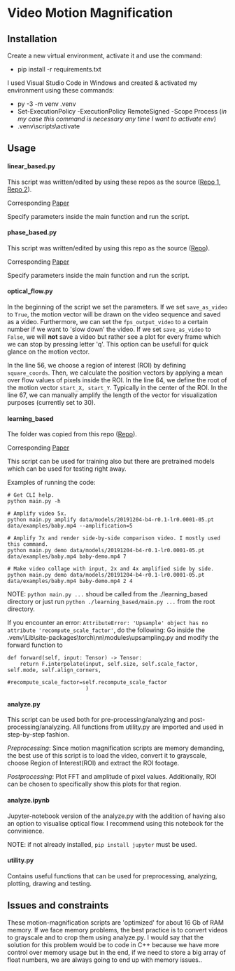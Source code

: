 # Video Motion Magnification

## Installation
Create a new virtual environment, activate it and use the command:
  - pip install -r requirements.txt

I used Visual Studio Code in Windows and created & activated my environment using these commands:
  - py -3 -m venv .venv
  - Set-ExecutionPolicy -ExecutionPolicy RemoteSigned -Scope Process   (*in my case this command is necessary any time I want to activate env*)
  - .venv\scripts\activate

## Usage

#### linear_based.py  
This script was written/edited by using these repos as the source ([Repo 1](https://github.com/brycedrennan/eulerian-magnification), [Repo 2](https://github.com/flyingzhao/PyEVM)).

Corresponding [Paper](https://people.csail.mit.edu/mrub/papers/vidmag.pdf)

Specify parameters inside the main function and run the script. 

#### phase_based.py 
This script was written/edited by using this repo as the source ([Repo](https://github.com/jvgemert/pbMoMa)). 

Corresponding [Paper](http://people.csail.mit.edu/nwadhwa/phase-video/phase-video.pdf)

Specify parameters inside the main function and run the script. 

#### optical_flow.py 
In the beginning of the script we set the parameters. If we set ```save_as_video``` to ```True```, the motion vector will be drawn on the video sequence and saved as a video. Furthermore, we can set the ```fps_output_video``` to a certain number if we want to 'slow down' the video.
If we set ```save_as_video``` to ```False```, we will **not** save a video but rather see a plot for every frame which we can stop by pressing letter 'q'. This option can be usefull for quick glance on the motion vector.

In the line 56, we choose a region of interest (ROI) by defining ```square_coords```. Then, we calculate the position vectors by applying a mean over flow values of pixels inside the ROI.
In the line 64, we define the root of the motion vector ```start_X, start_Y```. Typically in the center of the ROI.
In the line 67, we can manually amplify the length of the vector for visualization purposes (currently set to 30).

#### learning_based
The folder was copied from this repo ([Repo](https://github.com/cgst/motion-magnification)).

Corresponding [Paper](https://arxiv.org/pdf/1804.02684.pdf)

This script can be used for training also but there are pretrained models which can be used for testing right away.

Examples of running the code:
```
# Get CLI help.
python main.py -h

# Amplify video 5x.
python main.py amplify data/models/20191204-b4-r0.1-lr0.0001-05.pt data/examples/baby.mp4 --amplification=5

# Amplify 7x and render side-by-side comparison video. I mostly used this command.
python main.py demo data/models/20191204-b4-r0.1-lr0.0001-05.pt data/examples/baby.mp4 baby-demo.mp4 7

# Make video collage with input, 2x and 4x amplified side by side.
python main.py demo data/models/20191204-b4-r0.1-lr0.0001-05.pt data/examples/baby.mp4 baby-demo.mp4 2 4
```
NOTE: ```python main.py ...``` shoud be called from the ./learning_based directory or just run ```python ./learning_based/main.py ...``` from the root directory.

If you encounter an error: ``` AttributeError: 'Upsample' object has no attribute 'recompute_scale_factor' ```, do the following:
Go inside the .venv\Lib\site-packages\torch\nn\modules\upsampling.py and modify the forward function to
```
def forward(self, input: Tensor) -> Tensor:
    return F.interpolate(input, self.size, self.scale_factor, self.mode, self.align_corners,
                         #recompute_scale_factor=self.recompute_scale_factor
                         )
``` 

#### analyze.py
This script can be used both for pre-processing/analyzing and post-processing/analyzing.
All functions from utility.py are imported and used in step-by-step fashion.

*Preprocessing*:
Since motion magnification scripts are memory demanding, the best use of this script is to load the video, convert it to grayscale, choose Region of Interest(ROI) and 
extract the ROI footage.

*Postprocessing*:
Plot FFT and amplitude of pixel values. Additionally, ROI can be chosen to specifically show this plots for that region.

#### analyze.ipynb
Jupyter-notebook version of the analyze.py with the addition of having also an option to visualise optical flow.
I recommend using this notebook for the convinience.

NOTE: if not already installed, `pip install jupyter` must be used.

#### utility.py
Contains useful functions that can be used for preprocessing, analyzing, plotting, drawing and testing.

## Issues and constraints
These motion-magnification scripts are 'optimized' for about 16 Gb of RAM memory. If we face memory problems, the best practice is to convert videos to grayscale and to crop them using analyze.py. I would say that the solution for this problem would be to code in C++ because we have more control over memory usage but in the end, if we need to store a big array of float numbers, we are always going to end up with memory issues.. 